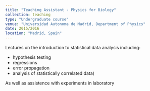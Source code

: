 ```yaml
---
title: "Teaching Assistant - Physics for Biology"
collection: teaching
type: "Undergraduate course"
venue: "Universidad Autonoma de Madrid, Department of Physics"
date: 2015/2016
location: "Madrid, Spain"
---
```


Lectures on the introduction to statistical data analysis including:
- hypothesis testing 
- regressions 
- error propagation 
- analysis of statistically correlated data)

As well as assistence with experiments in laboratory 
